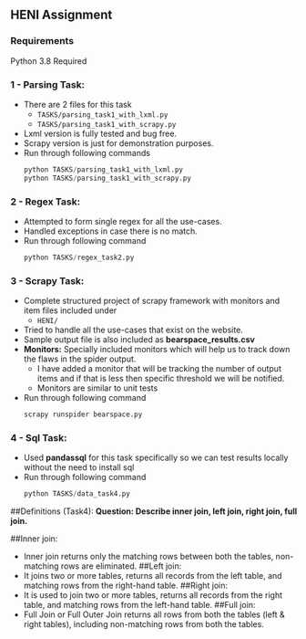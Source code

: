 ## HENI Assignment

### Requirements
Python 3.8 Required

### 1 - Parsing Task: 
- There are 2 files for this task
    - `TASKS/parsing_task1_with_lxml.py`
    - `TASKS/parsing_task1_with_scrapy.py`
- Lxml version is fully tested and bug free.
- Scrapy version is just for demonstration purposes.
- Run through following commands
    ```python
    python TASKS/parsing_task1_with_lxml.py
    python TASKS/parsing_task1_with_scrapy.py
    ```

### 2 - Regex Task: 
- Attempted to form single regex for all the use-cases.
- Handled exceptions in case there is no match. 
- Run through following command
    ```python
    python TASKS/regex_task2.py
    ```

### 3 - Scrapy Task: 
- Complete structured project of scrapy framework with monitors and item files included under
    - `HENI/`
- Tried to handle all the use-cases that exist on the website.
- Sample output file is also included as **bearspace_results.csv**
- **Monitors:** Specially included monitors which will help us to track down the flaws in the spider output.
    - I have added a monitor that will be tracking the number of output items and if that is less
     then specific threshold we will be notified.
    - Monitors are similar to unit tests
- Run through following command
    ```python
    scrapy runspider bearspace.py
    ```

### 4 - Sql Task: 
- Used **pandassql** for this task specifically so we can test results locally without the need to install sql
- Run through following command
    ```python
    python TASKS/data_task4.py
    ```
##Definitions (Task4):
**Question: Describe inner join, left join, right join, full join.**

##Inner join: 
- Inner join returns only the matching rows between both the tables, non-matching rows are eliminated.
##Left join: 
- It joins two or more tables, returns all records from the left table, and matching rows from the right-hand table.
##Right join: 
- It is used to join two or more tables, returns all records from the right table, and matching rows from the left-hand table.
##Full join: 
- Full Join or Full Outer Join returns all rows from both the tables (left & right tables), including non-matching rows from both the tables.


